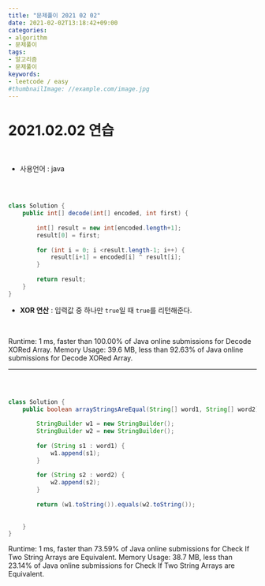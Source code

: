 ```yaml
---
title: "문제풀이 2021 02 02"
date: 2021-02-02T13:18:42+09:00
categories:
- algorithm
- 문제풀이
tags:
- 알고리즘
- 문제풀이
keywords:
- leetcode / easy
#thumbnailImage: //example.com/image.jpg
---
```


<!--more-->
# 2021.02.02 연습

&nbsp;

- 사용언어 : java

&nbsp;


```java

class Solution {
    public int[] decode(int[] encoded, int first) {
        
        int[] result = new int[encoded.length+1];
        result[0] = first;
        
        for (int i = 0; i <result.length-1; i++) {
            result[i+1] = encoded[i] ^ result[i];
        }
        
        return result;
    }
}

```

- **XOR 연산** : 입력값 중 하나만 `true`일 때 `true`를 리턴해준다.

&nbsp;

Runtime: 1 ms, faster than 100.00% of Java online submissions for Decode XORed Array.
Memory Usage: 39.6 MB, less than 92.63% of Java online submissions for Decode XORed Array.

-----

&nbsp;

```java

class Solution {
    public boolean arrayStringsAreEqual(String[] word1, String[] word2) {
        
        StringBuilder w1 = new StringBuilder();
        StringBuilder w2 = new StringBuilder();
        
        for (String s1 : word1) {
            w1.append(s1);
        }
        
        for (String s2 : word2) {
            w2.append(s2);
        }
        
        return (w1.toString()).equals(w2.toString());
        
        
    }
}

```

Runtime: 1 ms, faster than 73.59% of Java online submissions for Check If Two String Arrays are Equivalent.
Memory Usage: 38.7 MB, less than 23.14% of Java online submissions for Check If Two String Arrays are Equivalent.